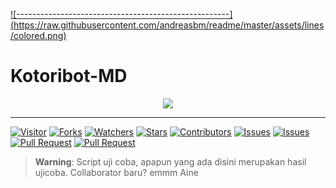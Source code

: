 [![-----------------------------------------------------]
(https://raw.githubusercontent.com/andreasbm/readme/master/assets/lines/colored.png)](#table-of-contents)

# Kotoribot-MD
<p align="center">
<img width="" src="https://img.shields.io/github/repo-size/Aiinne/Aine-MD?color=green&label=Repo%20Size&style=for-the-badge&logo=appveyor">
</p>

---

<a href="https://visitor-badge.glitch.me/badge?page_id=Aiinne/Aine-md"><img title="Visitor" src="https://visitor-badge.glitch.me/badge?page_id=Aiinne/Aine-md"></a>
<a href="https://github.com/Aiinne/Aine-md/network/members"><img title="Forks" src="https://img.shields.io/github/forks/Aiinne/Aine-md?label=Forks&color=blue&style=flat-square"></a>
<a href="https://github.com/Aiinne/Aine-md/watchers"><img title="Watchers" src="https://img.shields.io/github/watchers/Aiinne/Aine-md?label=Watchers&color=green&style=flat-square"></a>
<a href="https://github.com/Aiinne/Aine-md/stargazers"><img title="Stars" src="https://img.shields.io/github/stars/Aiinne/Aine-md?label=Stars&color=yellow&style=flat-square"></a>
<a href="https://github.com/Aiinne/Aine-md/graphs/contributors"><img title="Contributors" src="https://img.shields.io/github/contributors/Aiinne/Aine-md?label=Contributors&color=blue&style=flat-square"></a>
<a href="https://github.com/Aiinne/Aine-md/issues"><img title="Issues" src="https://img.shields.io/github/issues/Aiinne/Aine-md?label=Issues&color=success&style=flat-square"></a>
<a href="https://github.com/Aiinne/Aine-md/issues?q=is%3Aissue+is%3Aclosed"><img title="Issues" src="https://img.shields.io/github/issues-closed/Kangsad01/bot-md?label=Issues&color=red&style=flat-square"></a>
<a href="https://github.com/Aiinne/Aine-md/pulls"><img title="Pull Request" src="https://img.shields.io/github/issues-pr/Aiinne/Aine-md?label=PullRequest&color=success&style=flat-square"></a>
<a href="https://github.com/Aiinne/Aine-md/pulls?q=is%3Apr+is%3Aclosed"><img title="Pull Request" src="https://img.shields.io/github/issues-pr-closed/Aiinne/Aine-md?label=PullRequest&color=red&style=flat-square"></a>

> **Warning**: Script uji coba, apapun yang ada disini merupakan hasil ujicoba. Collaborator baru? emmm Aine
